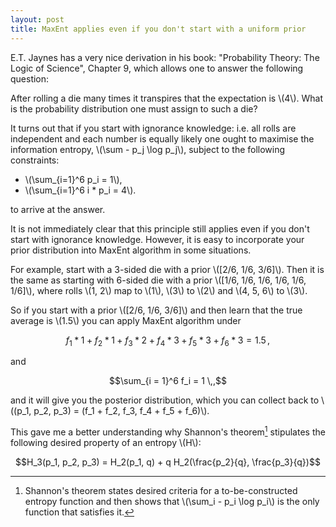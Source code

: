 ```yaml
---
layout: post
title: MaxEnt applies even if you don't start with a uniform prior
---
```


E.T. Jaynes has a very nice derivation in his book: "Probability Theory: The
Logic of Science", Chapter 9, which allows one to answer the following
question:

After rolling a die many times it transpires that the expectation is \\(4\\).
What is the probability distribution one must assign to such a die?

It turns out that if you start with ignorance knowledge: i.e. all rolls
are independent and each number is equally likely one ought to maximise
the information entropy, \\(\sum - p_j \log p_j\\), subject to the following
constraints:

* \\(\sum_{i=1}^6 p_i = 1\\),
* \\(\sum_{i=1}^6 i * p_i = 4\\).

to arrive at the answer.

It is not immediately clear that this principle still applies even if you don't
start with ignorance knowledge. However, it is easy to incorporate your prior
distribution into MaxEnt algorithm in some situations.

For example, start with a 3-sided die with a prior \\([2/6, 1/6, 3/6]\\). Then
it is the same as starting with 6-sided die with a prior \\([1/6, 1/6, 1/6, 1/6,
1/6, 1/6]\\), where rolls \\(1, 2\\) map to  \\(1\\), \\(3\\) to \\(2\\) and
\\(4, 5, 6\\) to \\(3\\).

So if you start with a prior \\([2/6, 1/6, 3/6]\\) and then learn that the true
average is \\(1.5\\) you can apply MaxEnt algorithm under

$$f_1 * 1 + f_2 * 1 + f_3 * 2 + f_4 * 3 + f_5 * 3 + f_6 * 3 = 1.5 \,,$$

and

$$\sum_{i = 1}^6 f_i = 1 \,,$$

and it will give you the posterior distribution, which you can collect
back to \\((p_1, p_2, p_3)  = (f_1 + f_2, f_3, f_4 + f_5 + f_6)\\).

This gave me a better understanding why Shannon's theorem[^1] stipulates the
following desired property of an entropy \\(H\\):

$$H_3(p_1, p_2, p_3) = H_2(p_1, q) + q H_2(\frac{p_2}{q}, \frac{p_3}{q})$$

[^1]:
    Shannon's theorem states desired criteria for a to-be-constructed entropy
    function and then shows that \\(\sum_i - p_i \log p_i\\) is the only
    function that satisfies it.
